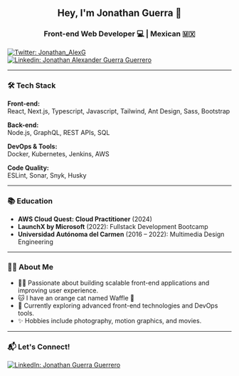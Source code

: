 <h2 align="center">Hey, I'm Jonathan Guerra 🙂</h2>
<h3 align="center">Front-end Web Developer 💻 | Mexican 🇲🇽</h3>

[![Twitter: Jonathan_AlexG](https://img.shields.io/twitter/follow/Jonathan_AlexG?style=social)](https://twitter.com/Jonathan_AlexG)
[![Linkedin: Jonathan Alexander Guerra Guerrero](https://img.shields.io/badge/-JonathanGuerra-blue?style=flat-square&logo=Linkedin&logoColor=white&link=https://www.linkedin.com/in/jonathan-guerragro/)](https://www.linkedin.com/in/jonathan-guerragro/)

---

### 🛠️ Tech Stack

**Front-end:**  
React, Next.js, Typescript, Javascript, Tailwind, Ant Design, Sass, Bootstrap  

**Back-end:**  
Node.js, GraphQL, REST APIs, SQL

**DevOps & Tools:**  
Docker, Kubernetes, Jenkins, AWS

**Code Quality:**  
ESLint, Sonar, Snyk, Husky  

---

### 📚 Education

- **AWS Cloud Quest: Cloud Practitioner** (2024)  
- **LaunchX by Microsoft** (2022): Fullstack Development Bootcamp  
- **Universidad Autónoma del Carmen** (2016 – 2022): Multimedia Design Engineering  

---

### 👨‍💻 About Me
 
- 👨‍💻 Passionate about building scalable front-end applications and improving user experience.  
- 🐱 I have an orange cat named Waffle 🧇
- 🌱 Currently exploring advanced front-end technologies and DevOps tools.  
- ✨ Hobbies include photography, motion graphics, and movies.  


---

### 📬 Let's Connect!

[![LinkedIn: Jonathan Guerra Guerrero](https://img.shields.io/badge/Connect%20on-LinkedIn-0077B5?style=flat-square&logo=linkedin&logoColor=white)](https://www.linkedin.com/in/jonathan-guerragro/)


